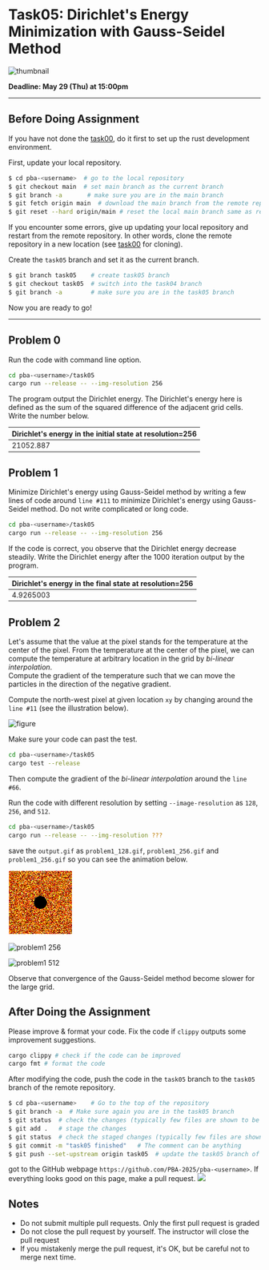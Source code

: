 # Task05: Dirichlet's Energy Minimization with Gauss-Seidel Method

![thumbnail](thumbnail.gif)

**Deadline: May 29 (Thu) at 15:00pm**

----


## Before Doing Assignment

If you have not done the [task00](../task00), do it first to set up the rust development environment.

First, update your local repository.

```bash
$ cd pba-<username>  # go to the local repository
$ git checkout main  # set main branch as the current branch
$ git branch -a       # make sure you are in the main branch
$ git fetch origin main  # download the main branch from the remote repository
$ git reset --hard origin/main # reset the local main branch same as remote repository
```

If you encounter some errors, give up updating your local repository and restart from the remote repository.
In other words, clone the remote repository in a new location (see [task00](../task00) for cloning).

Create the `task05` branch and set it as the current branch.

```bash
$ git branch task05    # create task05 branch
$ git checkout task05  # switch into the task04 branch
$ git branch -a        # make sure you are in the task05 branch
```

Now you are ready to go!

---

## Problem 0

Run the code with command line option.

```bash
cd pba-<username>/task05
cargo run --release -- --img-resolution 256
```

The program output the Dirichlet energy.
The Dirichlet's energy here is defined as the sum of the squared difference of the adjacent grid cells.
Write the number below. 

| Dirichlet's energy in the initial state at resolution=256 |
|-----------------------------------------------------------|
|                         21052.887                         |


## Problem 1

Minimize Dirichlet's energy using Gauss-Seidel method by writing a few lines of code around `line #111` to minimize Dirichlet's energy using Gauss-Seidel method. 
Do not write complicated or long code.

```bash
cd pba-<username>/task05
cargo run --release -- --img-resolution 256
```

If the code is correct, you observe that the Dirichlet energy decrease steadily.
Write the Dirichlet energy after the 1000 iteration output by the program.  

| Dirichlet's energy in the final state at resolution=256 |
|---------------------------------------------------------|
|                        4.9265003                        |


## Problem 2

Let's assume that the value at the pixel stands for the temperature at the center of the pixel.
From the temperature at the center of the pixel, we can compute the temperature at arbitrary location in the grid by *bi-linear interpolation*.   
Compute the gradient of the temperature such that we can move the particles in the direction of the negative gradient. 

Compute the north-west pixel at given location `xy` by changing around the `line #11` (see the illustration below).

![figure](figure.png)


Make sure your code can past the test.

```bash
cd pba-<username>/task05
cargo test --release 
```

Then compute the gradient of the *bi-linear interpolation* around the `line #66`.

Run the code with different resolution by setting `--image-resolution` as `128`, `256`, and `512`. 

```bash
cd pba-<username>/task05
cargo run --release -- --img-resolution ???
```

save the `output.gif` as `problem1_128.gif`, `problem1_256.gif` and `problem1_256.gif` so you can see the animation below.

![problem1 128](problem1_128.gif)

![problem1 256](problem1_256.gif)

![problem1 512](problem1_512.gif)

Observe that convergence of the Gauss-Seidel method become slower for the large grid. 

## After Doing the Assignment

Please improve & format your code. Fix the code if `clippy` outputs some improvement suggestions.

```bash
cargo clippy # check if the code can be improved   
cargo fmt # format the code
```

After modifying the code, push the code in the `task05` branch to the `task05` branch of the remote repository.

```bash
$ cd pba-<username>    # Go to the top of the repository
$ git branch -a  # Make sure again you are in the task05 branch
$ git status  # check the changes (typically few files are shown to be "updated")
$ git add .   # stage the changes
$ git status  # check the staged changes (typically few files are shown to be "staged")
$ git commit -m "task05 finished"   # The comment can be anything
$ git push --set-upstream origin task05  # update the task05 branch of the remote repository
```

got to the GitHub webpage `https://github.com/PBA-2025/pba-<username>`.
If everything looks good on this page, make a pull request.
![](../doc/pullrequest.png)

## Notes
- Do not submit multiple pull requests. Only the first pull request is graded
- Do not close the pull request by yourself. The instructor will close the pull request
- If you mistakenly merge the pull request, it's OK, but be careful not to merge next time.